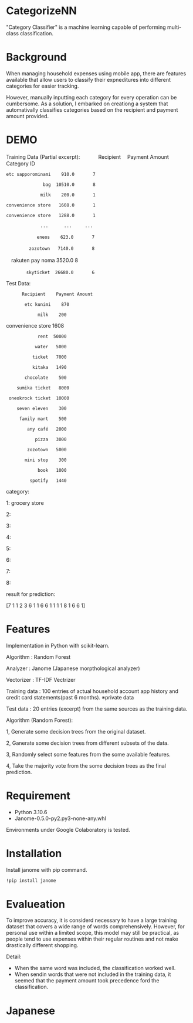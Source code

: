 # CategorizeNN

"Category Classifier" is a machine learning capable of performing multi-class classification.

# Background

When managing household expenses using mobile app, there are features available that allow users to classify their expneditures into different categories for easier tracking. 

However, manually inputting each category for every operation can be cumbersome. As a solution, I embarked on creationg a system that automativally classifies categories based on the recipient and payment amount provided.

# DEMO

Training Data (Partial excerpt):
　　　
    Recipient 　Payment Amount　 Category ID
    
    etc sapporominami    910.0       7

                  bag  10510.0       8
                  
                 milk    200.0       1
                 
    convenience store   1608.0       1
    
    convenience store   1288.0       1
    
                 ...      ...     ...
                 
              　eneos    623.0       7
               
           　zozotown   7140.0       8
            
   　rakuten pay noma   3520.0       8
    
     　     skyticket  26680.0       6


Test Data:

          Recipient    Payment Amount
          
           etc kunimi    870
           
                milk    200
                
   convenience store   1608
   
                rent  50000
                
               water   5000
               
              ticket   7000
              
              kitaka   1490
              
           chocolate    500
           
        sumika ticket   8000
        
     oneokrock ticket  10000
     
        seven eleven    300
        
         family mart    500
         
            any café   2000
            
               pizza   3000
               
            zozotown   5000
            
           mini stop    300
           
                book   1000
                
             spotify   1440

category:

1: grocery store

2:

3:


4:

5:

6:

7:

8:


result for prediction:

[7 1 1 2 3 6 1 1 6 6 1 1 1 1 8 1 6 6 1]

# Features

Implementation in Python with scikit-learn.


Algorithm : Random Forest

Analyzer : Janome (Japanese morpthological analyzer)

Vectorizer : TF-IDF Vectrizer


Training data : 100 entries of actual household account app history and credit card statements(past 6 months). ※private data


Test data : 20 entries (excerpt) from the same sources as the training data.


Algorithm (Random Forest):

1, Generate some decision trees from the original dataset.

2, Ganerate some decision trees from different subsets of the data.

3, Randomly select some features from the some available features.

4, Take the majority vote from the some decision trees as the final prediction.




# Requirement

* Python 3.10.6
* Janome-0.5.0-py2.py3-none-any.whl

Environments under Google Colaboratory is tested.


# Installation

Install janome with pip command.

```bash
!pip install janome
```

# Evalueation

To improve accuracy, it is considerd necessary to have a large training dataset that covers a wide range of words comprehensively. However, for personal use within a limited scope, this model may still be practical, as people tend to use  expenses within their regular routines and not make drastically different shopping.

Detail:

* When the same word was included, the classification worked well.
* When sendin words that were not included in the training data, it seemed that the payment amount took precedence ford the classification.

# Japanese

